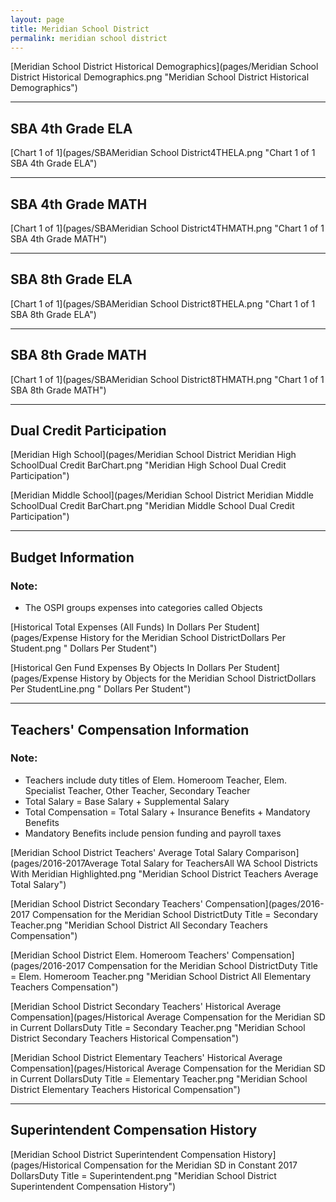 ```yaml
---
layout: page
title: Meridian School District
permalink: meridian school district
---
```



[Meridian School District Historical Demographics](pages/Meridian School District Historical Demographics.png "Meridian School District Historical Demographics")

___

## SBA 4th Grade ELA

[Chart 1 of 1](pages/SBAMeridian School District4THELA.png "Chart 1 of 1 SBA 4th Grade ELA")


___

## SBA 4th Grade MATH

[Chart 1 of 1](pages/SBAMeridian School District4THMATH.png "Chart 1 of 1 SBA 4th Grade MATH")


___

## SBA 8th Grade ELA

[Chart 1 of 1](pages/SBAMeridian School District8THELA.png "Chart 1 of 1 SBA 8th Grade ELA")


___

## SBA 8th Grade MATH

[Chart 1 of 1](pages/SBAMeridian School District8THMATH.png "Chart 1 of 1 SBA 8th Grade MATH")


___

## Dual Credit Participation

[Meridian High School](pages/Meridian School District Meridian High SchoolDual Credit BarChart.png "Meridian High School Dual Credit Participation")

[Meridian Middle School](pages/Meridian School District Meridian Middle SchoolDual Credit BarChart.png "Meridian Middle School Dual Credit Participation")


___

## Budget Information
### Note:
- The OSPI groups expenses into categories called Objects

[Historical Total Expenses (All Funds) In Dollars Per Student](pages/Expense History for the Meridian School DistrictDollars Per Student.png " Dollars Per Student")

[Historical Gen Fund Expenses By Objects In Dollars Per Student](pages/Expense History by Objects for the Meridian School DistrictDollars Per StudentLine.png " Dollars Per Student")


___

## Teachers' Compensation Information
### Note:
- Teachers include duty titles of Elem. Homeroom Teacher, Elem. Specialist Teacher, Other Teacher, Secondary Teacher
- Total Salary = Base Salary + Supplemental Salary
- Total Compensation = Total Salary + Insurance Benefits + Mandatory Benefits
- Mandatory Benefits include pension funding and payroll taxes

[Meridian School District Teachers' Average Total Salary Comparison](pages/2016-2017Average Total Salary for TeachersAll WA School Districts With Meridian Highlighted.png "Meridian School District Teachers Average Total Salary")

[Meridian School District Secondary Teachers' Compensation](pages/2016-2017 Compensation for the Meridian School DistrictDuty Title = Secondary Teacher.png "Meridian School District All Secondary Teachers Compensation")

[Meridian School District Elem. Homeroom Teachers' Compensation](pages/2016-2017 Compensation for the Meridian School DistrictDuty Title = Elem. Homeroom Teacher.png "Meridian School District All Elementary Teachers Compensation")

[Meridian School District Secondary Teachers' Historical Average Compensation](pages/Historical Average Compensation for the Meridian SD in Current DollarsDuty Title = Secondary Teacher.png "Meridian School District Secondary Teachers Historical Compensation")

[Meridian School District Elementary Teachers' Historical Average Compensation](pages/Historical Average Compensation for the Meridian SD in Current DollarsDuty Title = Elementary Teacher.png "Meridian School District Elementary Teachers Historical Compensation")


___

## Superintendent Compensation History

[Meridian School District Superintendent Compensation History](pages/Historical Compensation for the Meridian SD in Constant 2017 DollarsDuty Title = Superintendent.png "Meridian School District Superintendent Compensation History")

